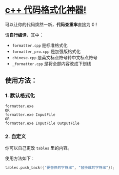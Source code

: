 # [c++ 代码格式化神器!](https://github.com/aaron20100919/cpp-formatter.git)

可以让你的代码焕然一新，**代码查重率**直接为 $0$ !

请**自行编译**，其中：

- `formatter.cpp` 是标准格式化
- `formatter_pro.cpp` 是加强版格式化
- `chinese.cpp` 是英文标点符号转中文标点符号
- `_formatter.cpp` 是将全部内容改成下划线

## 使用方法：

### 1. 默认格式化

```
formatter.exe
OR
formatter.exe InputFile
OR
formatter.exe InputFile OutputFile 
```

### 2. 自定义

你可以自己更改 `tables` 里的内容。

使用方法如下：

```cpp
tables.push_back({"要替换的字符串", "替换成的字符串"});
```
